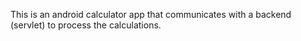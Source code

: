 This is an android calculator app that communicates with a backend (servlet) 
to process the calculations.
